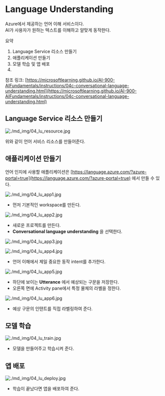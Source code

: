 # Language Understanding

Azure에서 제공하는 언어 이해 서비스이다.  
AI가 사용자가 원하는 텍스트를 이해하고 알맞게 동작한다.

요약
1. Language Service 리소스 만들기
2. 애플리케이션 만들기
3. 모델 학습 및 앱 배포
4. 

참조 링크: [https://microsoftlearning.github.io/AI-900-AIFundamentals/instructions/04c-conversational-language-understanding.html](https://microsoftlearning.github.io/AI-900-AIFundamentals/instructions/04c-conversational-language-understanding.html)

## Language Service 리소스 만들기

![./md_img/04_lu_resource.jpg](./md_img/04_lu_resource.jpg)

위와 같이 언어 서비스 리소스를 만들어준다.  

## 애플리케이션 만들기

언어 인지에 사용할 애플리케이션은 [https://language.azure.com/?azure-portal=true](https://language.azure.com/?azure-portal=true) 에서 만들 수 있다.

![./md_img/04_lu_app1.jpg](./md_img/04_lu_app1.jpg)

* 먼저 기본적인 workspace를 만든다.

![./md_img/04_lu_app2.jpg](./md_img/04_lu_app2.jpg)

* 새로운 프로젝트를 만든다.
* __Conversational language understanding__ 을 선택한다.

![./md_img/04_lu_app3.jpg](./md_img/04_lu_app3.jpg)

![./md_img/04_lu_app4.jpg](./md_img/04_lu_app4.jpg)

* 언어 이해에서 제일 중요한 동작 intent를 추가한다.  

![./md_img/04_lu_app5.jpg](./md_img/04_lu_app5.jpg)

* 하단에 보이는 __Utterance__ 에서 예상되는 구문을 저장한다.
* 오른쪽 면에 Activity pane에서 특정 물체의 라벨을 정한다.

![./md_img/04_lu_app6.jpg](./md_img/04_lu_app6.jpg)

* 예상 구문의 인탠트를 직접 라벨링하여 준다.  

## 모델 학습

![./md_img/04_lu_train.jpg](./md_img/04_lu_train.jpg)  

* 모델을 만들어주고 학습시켜 준다.

## 앱 배포

![./md_img/04_lu_deploy.jpg](./md_img/04_lu_deploy.jpg) 

* 학습이 끝났다면 앱을 배포하여 준다.